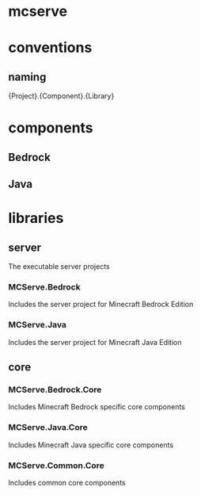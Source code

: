 # mcserve

# conventions

## naming

{Project}.{Component}.{Library}

# components

## Bedrock

## Java

# libraries

## server

The executable server projects

### MCServe.Bedrock
Includes the server project for Minecraft Bedrock Edition

### MCServe.Java
Includes the server project for Minecraft Java Edition

## core

### MCServe.Bedrock.Core
Includes Minecraft Bedrock specific core components

### MCServe.Java.Core
Includes Minecraft Java specific core components

### MCServe.Common.Core
Includes common core components